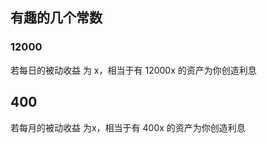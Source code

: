 
## 有趣的几个常数

### 12000

若每日的被动收益 为 x，相当于有 12000x 的资产为你创造利息

## 400

若每月的被动收益 为x，相当于有 400x 的资产为你创造利息
